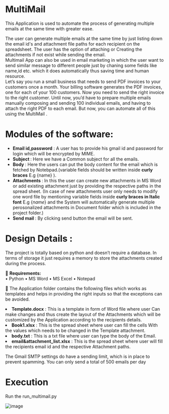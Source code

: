 # MultiMail

This Application is used to automate the process of generating multiple emails at the same time with greater ease.

The user can generate multiple emails at the same time by just listing down the email id's and attachment file paths for each recipient on the spreadsheet.
The user has the option of attaching or Creating the attachments if not exist while sending the email. \
Multimail App can also be used in email marketing in which the user want to send similar message to different people just by chaning some fields like name,id etc. which it does automatically thus saving time and human resource. \
Let’s say you run a small business that needs to send PDF invoices to your customers once a month. Your billing software generates the PDF invoices, one for each of your 100 customers. Now you need to send the right invoice to the right customer. Until now, you’d have to prepare multiple emails manually composing and sending 100 individual emails, and having to attach the right PDF to each email. But now, you can automate all of this using the MultiMail .


# Modules of the software:
<ul>
<li><b>Email id,password</b> : A user has to provide his gmail id and password for login which will be encrypted by MIME. </li>
<li><b>Subject  </b>         : Here we have a Common subject for all the emails.</li>
<li><b>Body    </b>          : Here the users can put the body content for the email which is fetched by Notebpad.(variable fields should be written inside <b> curly braces</b> E.g {name} ).</li>
<li><b>Attachments  </b>     : In this the user can create new attachments in MS Word or add existing attachment just by providing the respective paths in the spread sheet.  
                      (In case of new attachments user only needs to modify one word file by mentioning variable fields inside <b>curly braces in Italic font</b> E.g {<i>name</i>} and the System will 
                      automatically generate multiple perosonalized attachments in Document folder which is included in the project folder.) </li>
<li><b>Send mail   </b>      : By clicking send button the email will be sent. </li>
</ul>

# Design Details :
The project is totally based on python and doesn’t require a database. In terms of storage it just requires a memory to store the attachments created during the process.

	<b>Requirements:</b> <br />
•	Python 
•	MS Word
•	MS Excel
•	Notepad

	The Application folder contains the following files which works as templates and helps in providing the right inputs so that the exceptions can be avoided.

<li><b>Template.docx</b>              : This is a template in form of Word file where user 
                               Can make changes and thus create the layout of the 
                               Attachments which will be customized by the 
                               Application according to the recipients details.</li>

<li><b>Book1.xlsx</b>                 : This is the spread sheet where user can fill the cells 
                               With the values which needs to be changed in the 
                               Template attachment. </li>

<li><b>body.txt</b>                   : This is a txt file where user can type the body of the
                               Email. </li>

<li><b>email&attachment_list.xlsx</b> : This is the spread sheet where user will
                               fill the recipients email id and the respective 
                               Attachment paths. </li>
  </ul>



The Gmail SMTP settings do have a sending limit, which is in place to prevent spamming. You can only send a total of 500 emails per day

# Execution
Run the run_multimail.py


![image](https://user-images.githubusercontent.com/76241195/121818006-3de33200-cca2-11eb-9d72-b22df0c21b81.png)


